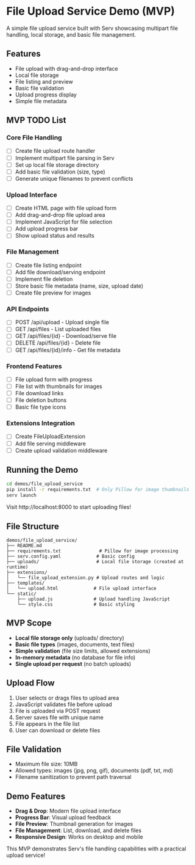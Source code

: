 # File Upload Service Demo (MVP)

A simple file upload service built with Serv showcasing multipart file handling, local storage, and basic file management.

## Features

- File upload with drag-and-drop interface
- Local file storage
- File listing and preview
- Basic file validation
- Upload progress display
- Simple file metadata

## MVP TODO List

### Core File Handling
- [ ] Create file upload route handler
- [ ] Implement multipart file parsing in Serv
- [ ] Set up local file storage directory
- [ ] Add basic file validation (size, type)
- [ ] Generate unique filenames to prevent conflicts

### Upload Interface
- [ ] Create HTML page with file upload form
- [ ] Add drag-and-drop file upload area
- [ ] Implement JavaScript for file selection
- [ ] Add upload progress bar
- [ ] Show upload status and results

### File Management
- [ ] Create file listing endpoint
- [ ] Add file download/serving endpoint
- [ ] Implement file deletion
- [ ] Store basic file metadata (name, size, upload date)
- [ ] Create file preview for images

### API Endpoints
- [ ] POST /api/upload - Upload single file
- [ ] GET /api/files - List uploaded files
- [ ] GET /api/files/{id} - Download/serve file
- [ ] DELETE /api/files/{id} - Delete file
- [ ] GET /api/files/{id}/info - Get file metadata

### Frontend Features
- [ ] File upload form with progress
- [ ] File list with thumbnails for images
- [ ] File download links
- [ ] File deletion buttons
- [ ] Basic file type icons

### Extensions Integration
- [ ] Create FileUploadExtension
- [ ] Add file serving middleware
- [ ] Create upload validation middleware

## Running the Demo

```bash
cd demos/file_upload_service
pip install -r requirements.txt  # Only Pillow for image thumbnails
serv launch
```

Visit http://localhost:8000 to start uploading files!

## File Structure

```
demos/file_upload_service/
├── README.md
├── requirements.txt              # Pillow for image processing
├── serv.config.yaml             # Basic config
├── uploads/                     # Local file storage (created at runtime)
├── extensions/
│   └── file_upload_extension.py # Upload routes and logic
├── templates/
│   └── upload.html             # File upload interface
└── static/
    ├── upload.js               # Upload handling JavaScript
    └── style.css               # Basic styling
```

## MVP Scope

- **Local file storage only** (uploads/ directory)
- **Basic file types** (images, documents, text files)
- **Simple validation** (file size limits, allowed extensions)
- **In-memory metadata** (no database for file info)
- **Single upload per request** (no batch uploads)

## Upload Flow

1. User selects or drags files to upload area
2. JavaScript validates file before upload
3. File is uploaded via POST request
4. Server saves file with unique name
5. File appears in the file list
6. User can download or delete files

## File Validation

- Maximum file size: 10MB
- Allowed types: images (jpg, png, gif), documents (pdf, txt, md)
- Filename sanitization to prevent path traversal

## Demo Features

- **Drag & Drop**: Modern file upload interface
- **Progress Bar**: Visual upload feedback
- **File Preview**: Thumbnail generation for images
- **File Management**: List, download, and delete files
- **Responsive Design**: Works on desktop and mobile

This MVP demonstrates Serv's file handling capabilities with a practical upload service! 